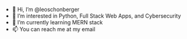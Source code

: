 - 👋 Hi, I’m @leoschonberger
- 👀 I’m interested in Python, Full Stack Web Apps, and Cybersecurity
- 🌱 I’m currently learning MERN stack
- 📫 You can reach me at my email
